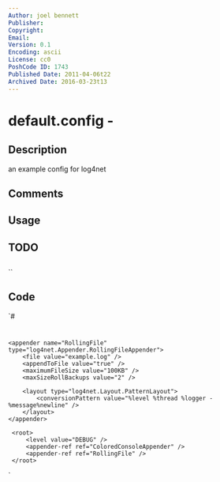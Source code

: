 ```yaml
---
Author: joel bennett
Publisher: 
Copyright: 
Email: 
Version: 0.1
Encoding: ascii
License: cc0
PoshCode ID: 1743
Published Date: 2011-04-06t22
Archived Date: 2016-03-23t13
---
```


# default.config - 

## Description

an example config for log4net

## Comments



## Usage



## TODO



## 

``

## Code

`#
 #
 <!-- An example log4net config (Save as default.config) -->
 <log4net>
    <appender name="ColoredConsoleAppender" type="log4net.Appender.ColoredConsoleAppender">
        <mapping>
            <level value="ERROR" />
            <foreColor value="Red, HighIntensity" />
            <backColor value="White, HighIntensity" />
        </mapping>
        <mapping>
            <level value="DEBUG" />
            <foreColor value="Green, HighIntensity" />
        </mapping>
        <mapping>
            <level value="INFO" />
            <foreColor value="Cyan, HighIntensity" />
        </mapping>
        <mapping>
            <level value="WARN" />
            <foreColor value="Yellow, HighIntensity" />
        </mapping>
            <layout type="log4net.Layout.PatternLayout">
            <conversionPattern value="%date [%thread] %-5level %logger [%property{NDC}] - %message%newline" />
        </layout>
    </appender>
 
    <appender name="RollingFile" type="log4net.Appender.RollingFileAppender">
        <file value="example.log" />
        <appendToFile value="true" />
        <maximumFileSize value="100KB" />
        <maxSizeRollBackups value="2" />
 
        <layout type="log4net.Layout.PatternLayout">
            <conversionPattern value="%level %thread %logger - %message%newline" />
        </layout>
    </appender>
     
     <root>
         <level value="DEBUG" />
         <appender-ref ref="ColoredConsoleAppender" />
         <appender-ref ref="RollingFile" />
     </root>
 </log4net>
`

